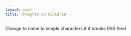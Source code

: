 ```yaml
---
layout: post
title: Thoughts on Covid'19
---
```


Change to name to simple characters if it breaks RSS feed